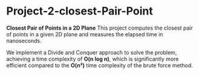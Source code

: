 # Project-2-closest-Pair-Point

**Closest Pair of Points in a 2D Plane**
This project computes the closest pair of points in a given 2D plane and measures the elapsed time in nanoseconds.

We implement a Divide and Conquer approach to solve the problem, achieving a time complexity of **O(n log n)**, which is significantly more efficient compared to the **O(n²)** time complexity of the brute force method.

